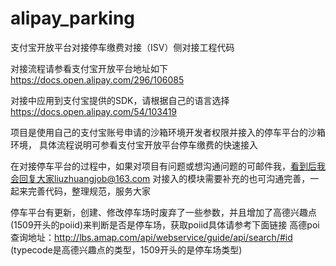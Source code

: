 # alipay_parking
支付宝开放平台对接停车缴费对接（ISV）侧对接工程代码

对接流程请参看支付宝开放平台地址如下
https://docs.open.alipay.com/296/106085

对接中应用到支付宝提供的SDK，请根据自己的语言选择
https://docs.open.alipay.com/54/103419

项目是使用自己的支付宝账号申请的沙箱环境开发者权限并接入的停车平台的沙箱环境，
具体流程说明可参看支付宝开放平台停车缴费的快速接入

在对接停车平台的过程中，如果对项目有问题或想沟通问题的可邮件我，看到后我会回复大家liuzhuangjob@163.com
对接入的模块需要补充的也可沟通完善，一起来完善代码，整理规范，服务大家

停车平台有更新，创建、修改停车场时废弃了一些参数，并且增加了高德兴趣点(1509开头的poiid)来判断是否是停车场，获取poiid具体请参考下面链接
高德poi查询地址：http://lbs.amap.com/api/webservice/guide/api/search/#id
(typecode是高德兴趣点的类型，1509开头的是停车场类型)
